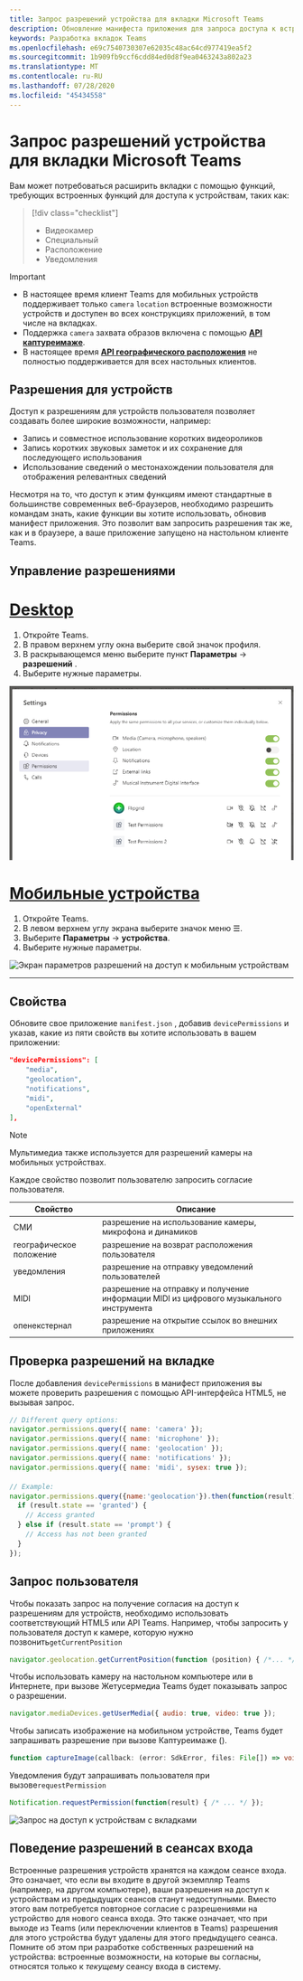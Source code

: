```yaml
---
title: Запрос разрешений устройства для вкладки Microsoft Teams
description: Обновление манифеста приложения для запроса доступа к встроенным функциям, которые обычно требуют согласия пользователя
keywords: Разработка вкладок Teams
ms.openlocfilehash: e69c7540730307e62035c48ac64cd977419ea5f2
ms.sourcegitcommit: 1b909fb9ccf6cdd84ed0d8f9ea0463243a802a23
ms.translationtype: MT
ms.contentlocale: ru-RU
ms.lasthandoff: 07/28/2020
ms.locfileid: "45434558"
---
```

# <a name="request-device-permissions-for-your-microsoft-teams-tab"></a>Запрос разрешений устройства для вкладки Microsoft Teams

Вам может потребоваться расширить вкладки с помощью функций, требующих встроенных функций для доступа к устройствам, таких как:

> [!div class="checklist"]
>
> * Видеокамер
> * Специальный
> * Расположение
> * Уведомления

> [!IMPORTANT]
>
> * В настоящее время клиент Teams для мобильных устройств поддерживает только `camera` `location` встроенные возможности устройств и доступен во всех конструкциях приложений, в том числе на вкладках. </br>
> * Поддержка `camera` захвата образов включена с помощью [**API каптуреимаже**](/javascript/api/@microsoft/teams-js/microsoftteams?view=msteams-client-js-latest#captureimage--error--sdkerror--files--file-------void-).
> * В настоящее время [**API географического расположения**](../../resources/schema/manifest-schema.md#devicepermissions) не полностью поддерживается для всех настольных клиентов.

## <a name="device-permissions"></a>Разрешения для устройств

Доступ к разрешениям для устройств пользователя позволяет создавать более широкие возможности, например:

* Запись и совместное использование коротких видеороликов
* Запись коротких звуковых заметок и их сохранение для последующего использования
* Использование сведений о местонахождении пользователя для отображения релевантных сведений

Несмотря на то, что доступ к этим функциям имеют стандартные в большинстве современных веб-браузеров, необходимо разрешить командам знать, какие функции вы хотите использовать, обновив манифест приложения. Это позволит вам запросить разрешения так же, как и в браузере, а ваше приложение запущено на настольном клиенте Teams.

## <a name="manage-permissions"></a>Управление разрешениями

# <a name="desktop"></a>[Desktop](#tab/desktop)

1. Откройте Teams.
1. В правом верхнем углу окна выберите свой значок профиля.
1. В раскрывающемся меню выберите пункт **Параметры**  ->  **разрешений** .
1. Выберите нужные параметры.

![Экран параметров рабочего стола для разрешений устройства](../../assets/images/tabs/device-permissions.png)

# <a name="mobile"></a>[Мобильные устройства](#tab/mobile)

1. Откройте Teams.
1. В левом верхнем углу экрана выберите значок меню &#9776;.
1. Выберите **Параметры**  ->  **устройства**.
1. Выберите нужные параметры.

![Экран параметров разрешений на доступ к мобильным устройствам](../../assets/images/tabs/mobile-device-permissions-screen.png)

---

## <a name="properties"></a>Свойства

Обновите свое приложение `manifest.json` , добавив `devicePermissions` и указав, какие из пяти свойств вы хотите использовать в вашем приложении:

``` json
"devicePermissions": [
    "media",
    "geolocation",
    "notifications",
    "midi",
    "openExternal"
],
```
> [!Note]
>
> Мультимедиа также используется для разрешений камеры на мобильных устройствах.

Каждое свойство позволит пользователю запросить согласие пользователя.

| Свойство      | Описание   |
| --- | --- |
| СМИ         | разрешение на использование камеры, микрофона и динамиков |
| географическое положение   | разрешение на возврат расположения пользователя      |
| уведомления | разрешение на отправку уведомлений пользователей      |
| MIDI          | разрешение на отправку и получение информации MIDI из цифрового музыкального инструмента   |
| опенекстернал  | разрешение на открытие ссылок во внешних приложениях  |

## <a name="checking-permissions-from-your-tab"></a>Проверка разрешений на вкладке

После добавления `devicePermissions` в манифест приложения вы можете проверить разрешения с помощью API-интерфейса HTML5, не вызывая запрос.

``` Javascript
// Different query options:
navigator.permissions.query({ name: 'camera' });
navigator.permissions.query({ name: 'microphone' });
navigator.permissions.query({ name: 'geolocation' });
navigator.permissions.query({ name: 'notifications' });
navigator.permissions.query({ name: 'midi', sysex: true });

// Example:
navigator.permissions.query({name:'geolocation'}).then(function(result) {
  if (result.state == 'granted') {
    // Access granted
  } else if (result.state == 'prompt') {
    // Access has not been granted
  }
});
```

## <a name="prompting-the-user"></a>Запрос пользователя

Чтобы показать запрос на получение согласия на доступ к разрешениям для устройств, необходимо использовать соответствующий HTML5 или API Teams. Например, чтобы запросить у пользователя доступ к камере, которую нужно позвонить`getCurrentPosition`

```Javascript
navigator.geolocation.getCurrentPosition(function (position) { /*... */ });
```

Чтобы использовать камеру на настольном компьютере или в Интернете, при вызове Жетусермедиа Teams будет показывать запрос о разрешении.

```Javascript
navigator.mediaDevices.getUserMedia({ audio: true, video: true });
```

Чтобы записать изображение на мобильном устройстве, Teams будет запрашивать разрешение при вызове Каптуреимаже ().

```Typescript
function captureImage(callback: (error: SdkError, files: File[]) => void)
```

Уведомления будут запрашивать пользователя при вызове`requestPermission`

```Javascript
Notification.requestPermission(function(result) { /* ... */ });
```

![Запрос на доступ к устройствам с вкладками](~/assets/images/tabs/device-permissions-prompt.png)

## <a name="permission-behavior-across-login-sessions"></a>Поведение разрешений в сеансах входа

Встроенные разрешения устройств хранятся на каждом сеансе входа. Это означает, что если вы входите в другой экземпляр Teams (например, на другом компьютере), ваши разрешения на доступ к устройствам из предыдущих сеансов станут недоступными. Вместо этого вам потребуется повторное согласие с разрешениями на устройство для нового сеанса входа. Это также означает, что при выходе из Teams (или переключении клиентов в Teams) разрешения для этого устройства будут удалены для этого предыдущего сеанса. Помните об этом при разработке собственных разрешений на устройства: встроенные возможности, на которые вы согласны, относятся только к _текущему_ сеансу входа в систему.
